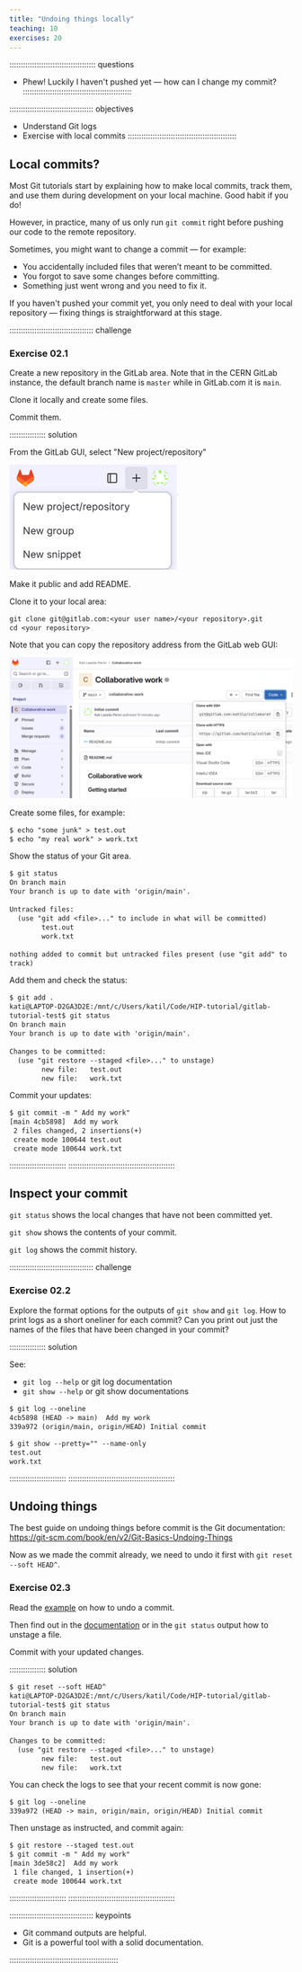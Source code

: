 ```yaml
---
title: "Undoing things locally"
teaching: 10
exercises: 20
---
```


:::::::::::::::::::::::::::::::::::::: questions

- Phew! Luckily I haven't pushed yet — how can I change my commit?
::::::::::::::::::::::::::::::::::::::::::::::::

::::::::::::::::::::::::::::::::::::: objectives

- Understand Git logs
- Exercise with local commits
::::::::::::::::::::::::::::::::::::::::::::::::

## Local commits?

Most Git tutorials start by explaining how to make local commits, track them, and use them during development on your local machine. Good habit if you do!

However, in practice, many of us only run `git commit` right before pushing our code to the remote repository.

Sometimes, you might want to change a commit — for example:
- You accidentally included files that weren’t meant to be committed.
- You forgot to save some changes before committing.
- Something just went wrong and you need to fix it.

If you haven't pushed your commit yet, you only need to deal with your local repository — fixing things is straightforward at this stage.



::::::::::::::::::::::::::::::::::::: challenge

### Exercise 02.1

Create a new repository in the GitLab area. Note that in the CERN GitLab instance, the default branch name is `master` while in GitLab.com it is `main`.

Clone it locally and create some files.

Commit them.

:::::::::::::::: solution

From the GitLab GUI, select "New project/repository"

![](fig/gitlab-new-repo.png)

Make it public and add README.

Clone it to your local area:

```
git clone git@gitlab.com:<your user name>/<your repository>.git
cd <your repository>
```

Note that you can copy the repository address from the GitLab web GUI:

![](fig/gitlab-clone.png)

Create some files, for example:

```
$ echo "some junk" > test.out
$ echo "my real work" > work.txt
```

Show the status of your Git area.

```
$ git status
On branch main
Your branch is up to date with 'origin/main'.

Untracked files:
  (use "git add <file>..." to include in what will be committed)
        test.out
        work.txt

nothing added to commit but untracked files present (use "git add" to track)
```

Add them and check the status:

```
$ git add .
kati@LAPTOP-D2GA3D2E:/mnt/c/Users/katil/Code/HIP-tutorial/gitlab-tutorial-test$ git status
On branch main
Your branch is up to date with 'origin/main'.

Changes to be committed:
  (use "git restore --staged <file>..." to unstage)
        new file:   test.out
        new file:   work.txt

```

Commit your updates:

```
$ git commit -m " Add my work"
[main 4cb5898]  Add my work
 2 files changed, 2 insertions(+)
 create mode 100644 test.out
 create mode 100644 work.txt
```

:::::::::::::::::::::::::
:::::::::::::::::::::::::::::::::::::::::::::::

## Inspect your commit

`git status` shows the local changes that have not been committed yet.

`git show` shows the contents of your commit.

`git log` shows the commit history.


::::::::::::::::::::::::::::::::::::: challenge

### Exercise 02.2

Explore the format options for the outputs of `git show` and `git log`. 
How to print logs as a short oneliner for each commit?
Can you print out just the names of the files that have been changed in your commit?

:::::::::::::::: solution

See:
- `git log --help` or git log documentation
- `git show --help` or git show documentations

```
$ git log --oneline
4cb5898 (HEAD -> main)  Add my work
339a972 (origin/main, origin/HEAD) Initial commit
```

```
$ git show --pretty="" --name-only
test.out
work.txt
```

:::::::::::::::::::::::::
:::::::::::::::::::::::::::::::::::::::::::::::

## Undoing things

The best guide on undoing things before commit is the Git documentation: https://git-scm.com/book/en/v2/Git-Basics-Undoing-Things

Now as we made the commit already, we need to undo it first with `git reset --soft HEAD^`.

### Exercise 02.3

Read the [example](https://git-scm.com/docs/git-reset#Documentation/git-reset.txt-Undoacommitandredo) on how to undo a commit.

Then find out in the [documentation](https://git-scm.com/book/en/v2/Git-Basics-Undoing-Things) or in the `git status` output how to unstage a file.

Commit with your updated changes.

:::::::::::::::: solution

```
$ git reset --soft HEAD^
kati@LAPTOP-D2GA3D2E:/mnt/c/Users/katil/Code/HIP-tutorial/gitlab-tutorial-test$ git status
On branch main
Your branch is up to date with 'origin/main'.

Changes to be committed:
  (use "git restore --staged <file>..." to unstage)
        new file:   test.out
        new file:   work.txt
```

You can check the logs to see that your recent commit is now gone:

```
$ git log --oneline
339a972 (HEAD -> main, origin/main, origin/HEAD) Initial commit
```

Then unstage as instructed, and commit again:

```
$ git restore --staged test.out
$ git commit -m " Add my work"
[main 3de58c2]  Add my work
 1 file changed, 1 insertion(+)
 create mode 100644 work.txt
```

:::::::::::::::::::::::::
:::::::::::::::::::::::::::::::::::::::::::::::



::::::::::::::::::::::::::::::::::::: keypoints 

- Git command outputs are helpful.
- Git is a powerful tool with a solid documentation.

::::::::::::::::::::::::::::::::::::::::::::::::
